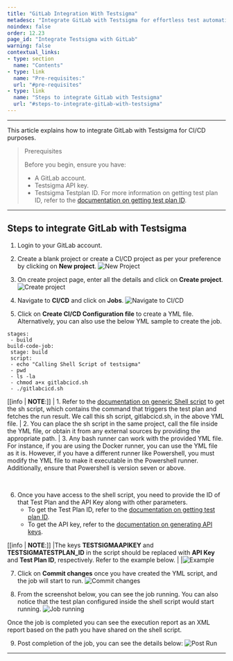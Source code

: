 ```yaml
---
title: "GitLab Integration With Testsigma"
metadesc: "Integrate GitLab with Testsigma for effortless test automation | Improve your testing efficiency accelerate SDLC by integrating GitLab with Testsigma"
noindex: false
order: 12.23
page_id: "Integrate Testsigma with GitLab"
warning: false
contextual_links:
- type: section
  name: "Contents"
- type: link
  name: "Pre-requisites:"
  url: "#pre-requisites"
- type: link
  name: "Steps to integrate GitLab with Testsigma"
  url: "#steps-to-integrate-gitLab-with-testsigma"
---
```



---

This article explains how to integrate GitLab with Testsigma for CI/CD purposes.

> <p id="prerequisites">Prerequisites</p>
> 
> Before you begin, ensure you have:
> - A GitLab account.
> - Testsigma API key.
> - Testsigma Testplan ID. For more information on getting test plan ID, refer to the [documentation on getting test plan ID](https://testsigma.com/docs/continuous-integration/get-test-plan-details/).

---

## **Steps to integrate GitLab with Testsigma**

1. Login to your GitLab account. 

2. Create a blank project or create a CI/CD project as per your preference by clicking on **New project**.
![New Project](https://s3.amazonaws.com/static-docs.testsigma.com/new_images/projects/applications/newproject.png)

3. On create project page, enter all the details and click on **Create project**.
![Create project](https://s3.amazonaws.com/static-docs.testsigma.com/new_images/projects/applications/clickoncreateproject.png)

4. Navigate to **CI/CD** and click on **Jobs**.
![Navigate to CI/CD](https://s3.amazonaws.com/static-docs.testsigma.com/new_images/projects/applications/clickoncicd.png)

5. Click on **Create CI/CD Configuration file** to create a YML file. Alternatively, you can also use the below YML sample to create the job.

```
stages:
 - build
build-code-job:
 stage: build
 script:
 - echo "Calling Shell Script of testsigma"
 - pwd
 - ls -la
 - chmod a+x gitlabcicd.sh
 - ./gitlabcicd.sh 
```

[[info | **NOTE**:]]
| 1.  Refer to the [documentation on generic Shell script](https://testsigma.com/docs/continuous-integration/shell-script/) to get the sh script, which contains the command that triggers the test plan and fetches the run result. We call this sh script, gitlabcicd.sh, in the above YML file.
| 2. You can place the sh script in the same project, call the file inside the YML file, or obtain it from any external sources by providing the appropriate path.
| 3. Any bash runner can work with the provided YML file. For instance, if you are using the Docker runner, you can use the YML file as it is. However, if you have a different runner like Powershell, you must modify the YML file to make it executable in the Powershell runner. Additionally, ensure that Powershell is version seven or above.
 

 


6. Once you have access to the shell script, you need to provide the ID of that Test Plan and the API Key along with other parameters. 
    - To get the Test Plan ID, refer to the [documentation on getting test plan ID](https://testsigma.com/docs/continuous-integration/get-test-plan-details/). 
    - To get the API key, refer to the [documentation on generating API keys](https://testsigma.com/docs/configuration/api-keys/).

[[info | **NOTE**:]]
|The keys **TESTSIGMAAPIKEY** and **TESTSIGMATESTPLAN_ID** in the script should be replaced with **API Key** and **Test Plan ID**, respectively. Refer to the example below. 
|
|![Example](https://s3.amazonaws.com/static-docs.testsigma.com/new_images/projects/applications/example.png)

7. Click on **Commit changes** once you have created the YML script, and the job will start to run.
![Commit changes](https://s3.amazonaws.com/static-docs.testsigma.com/new_images/projects/applications/commitchanges.png)

8. From the screenshot below, you can see the job running. You can also notice that the test plan configured inside the shell script would start running.
![Job running](https://s3.amazonaws.com/static-docs.testsigma.com/new_images/projects/applications/coderunning.png)

Once the job is completed you can see the execution report as an XML report based on the path you have shared on the shell script.

9. Post completion of the job, you can see the details below:
![Post Run](https://s3.amazonaws.com/static-docs.testsigma.com/new_images/projects/applications/postrun.png)


---